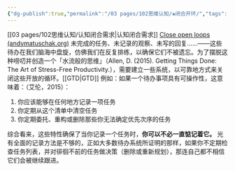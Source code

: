```yaml
---
{"dg-publish":true,"permalink":"/03 pages/102思维认知/❀闭合开环/","tags":["PKM"],"created":"2024-11-30T20:44:00.393+08:00","updated":"2025-03-04T13:36:11.704+08:00"}
---
```


[[03 pages/102思维认知/认知闭合需求\|认知闭合需求]]
[Close open loops (andymatuschak.org)](https://notes.andymatuschak.org/z8d4eJNaKrVDGTFpqRnQUPRkexB7K6XbcffAV)
未完成的任务、未记录的观察、未写的回复……——这些待办在我们脑海中盘旋，仿佛我们在反复排练，以确保它们不被遗忘。为了摆脱这种唠叨并创造一个「水流般的思维」（Allen, D. (2015). Getting Things Done: The Art of Stress-Free Productivity.），需要建立一些系统，以可靠地方式来关闭这些开放的循环。[[GTD\|GTD]]
例如：如果一个待办事项具有可操作性，这意味着：（艾伦，2015）：
1. 你应该能够在任何地方记录一项任务
2. 你定期从这个清单中清空任务
3. 你定期委托、重构或删除那些你无法确定优先次序的任务

综合看来，这些特性确保了当你记录一个任务时，**你可以不必一直惦记着它。** 光有全面的记录方法是不够的，正如大多数待办系统所证明的那样，如果你不定期检查任务列表，并对徘徊不前的任务做决策（删除或重新规划），那连自己都不相信它们会被继续跟进。